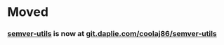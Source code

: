 # Moved
### [semver-utils](https://git.daplie.com/coolaj86/semver-utils) is now at [git.daplie.com/coolaj86/semver-utils](https://git.daplie.com/coolaj86/semver-utils)
